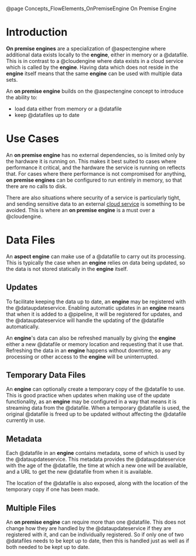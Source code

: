 @page Concepts_FlowElements_OnPremiseEngine On Premise Engine

# Introduction

**On premise engines** are a specialization of @aspectengine where additional data exists locally to
the **engine**, either in memory or a @datafile. This is in contrast to a @cloudengine where data
exists in a cloud service which is called by the **engine**. Having data which does not reside in the
**engine** itself means that the same **engine** can be used with multiple data sets.

An **on premise engine** builds on the @aspectengine concept to introduce the ability to:
* load data either from memory or a @datafile
* keep @datafiles up to date


# Use Cases

An **on premise engine** has no external dependencies, so is limited only by the hardware it is running on.
This makes it best suited to cases where performance it critical, and the hardware the service is running on
reflects that. For cases where there performance is not compromised for anything, **on premise engines** can
be configured to run entirely in memory, so that there are no calls to disk.

There are also situations where security of a service is particularly tight, and sending sensitive data to an
external [cloud service](@term{CloudService}) is something to be avoided. This is where an **on premise engine**
is a must over a @cloudengine.


# Data Files

An **aspect engine** can make use of a @datafile to carry out its processing. This is typically the case when an **engine**
relies on data being updated, so the data is not stored statically in the **engine** itself.

## Updates

To facilitate keeping the data up to date, an **engine** may be registered with the @dataupdateservice. Enabling automatic
updates in an **engine** means that when it is added to a @pipeline, it will be registered for updates, and the @dataupdateservice
will handle the updating of the @datafile automatically.

An **engine**'s data can also be refreshed manually by giving the **engine** either a new @datafile or memory location and requesting
that it use that. Refreshing the data in an **engine** happens without downtime, so any processing or other access to the **engine** will
be uninterrupted.

## Temporary Data Files

An **engine** can optionally create a temporary copy of the @datafile to use. This is good practice when updates when making use of the
update functionality, as an **engine** may be configured in a way that means it is streaming data from the @datafile. When a temporary @datafile
is used, the original @datafile is freed up to be updated without affecting the @datafile currently in use.

## Metadata

Each @datafile in an **engine** contains metadata, some of which is used by the @dataupdateservice. This metadata provides
the @dataupdateservice with the age of the @datafile, the time at which a new one will be available, and a URL to get the new @datafile
from when it is available.

The location of the @datafile is also exposed, along with the location of the temporary copy if one has been made. 

## Multiple Files

An **on premise engine** can require more than one @datafile. This does not change how they are handled by the @dataupdateservice if
they are registered with it, and can be individually registered. So if only one of two @datafiles needs to be kept up to date, then
this is handled just as well as if both needed to be kept up to date.